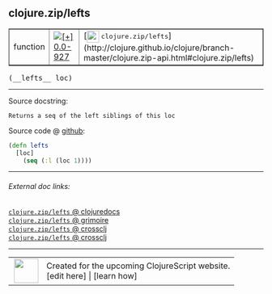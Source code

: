 ## clojure.zip/lefts



 <table border="1">
<tr>
<td>function</td>
<td><a href="https://github.com/cljsinfo/cljs-api-docs/tree/0.0-927"><img valign="middle" alt="[+] 0.0-927" title="Added in 0.0-927" src="https://img.shields.io/badge/+-0.0--927-lightgrey.svg"></a> </td>
<td>
[<img height="24px" valign="middle" src="http://i.imgur.com/1GjPKvB.png"> <samp>clojure.zip/lefts</samp>](http://clojure.github.io/clojure/branch-master/clojure.zip-api.html#clojure.zip/lefts)
</td>
</tr>
</table>


 <samp>
(__lefts__ loc)<br>
</samp>

---





Source docstring:

```
Returns a seq of the left siblings of this loc
```


Source code @ [github](https://github.com/clojure/clojurescript/blob/r2120/src/cljs/clojure/zip.cljs#L87-L90):

```clj
(defn lefts
  [loc]
    (seq (:l (loc 1))))
```

<!--
Repo - tag - source tree - lines:

 <pre>
clojurescript @ r2120
└── src
    └── cljs
        └── clojure
            └── <ins>[zip.cljs:87-90](https://github.com/clojure/clojurescript/blob/r2120/src/cljs/clojure/zip.cljs#L87-L90)</ins>
</pre>

-->

---



###### External doc links:

[`clojure.zip/lefts` @ clojuredocs](http://clojuredocs.org/clojure.zip/lefts)<br>
[`clojure.zip/lefts` @ grimoire](http://conj.io/store/v1/org.clojure/clojure/1.7.0-beta3/clj/clojure.zip/lefts/)<br>
[`clojure.zip/lefts` @ crossclj](http://crossclj.info/fun/clojure.zip/lefts.html)<br>
[`clojure.zip/lefts` @ crossclj](http://crossclj.info/fun/clojure.zip.cljs/lefts.html)<br>

---

 <table>
<tr><td>
<img valign="middle" align="right" width="48px" src="http://i.imgur.com/Hi20huC.png">
</td><td>
Created for the upcoming ClojureScript website.<br>
[edit here] | [learn how]
</td></tr></table>

[edit here]:https://github.com/cljsinfo/cljs-api-docs/blob/master/cljsdoc/clojure.zip/lefts.cljsdoc
[learn how]:https://github.com/cljsinfo/cljs-api-docs/wiki/cljsdoc-files

<!--

This information was too distracting to show to readers, but I'll leave it
commented here since it is helpful to:

- pretty-print the data used to generate this document
- and show how to retrieve that data



The API data for this symbol:

```clj
{:ns "clojure.zip",
 :name "lefts",
 :signature ["[loc]"],
 :history [["+" "0.0-927"]],
 :type "function",
 :full-name-encode "clojure.zip/lefts",
 :source {:code "(defn lefts\n  [loc]\n    (seq (:l (loc 1))))",
          :title "Source code",
          :repo "clojurescript",
          :tag "r2120",
          :filename "src/cljs/clojure/zip.cljs",
          :lines [87 90]},
 :full-name "clojure.zip/lefts",
 :clj-symbol "clojure.zip/lefts",
 :docstring "Returns a seq of the left siblings of this loc"}

```

Retrieve the API data for this symbol:

```clj
;; from Clojure REPL
(require '[clojure.edn :as edn])
(-> (slurp "https://raw.githubusercontent.com/cljsinfo/cljs-api-docs/catalog/cljs-api.edn")
    (edn/read-string)
    (get-in [:symbols "clojure.zip/lefts"]))
```

-->
